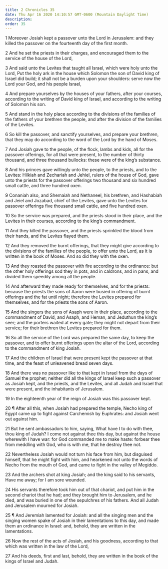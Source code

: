 ```yaml
---
title: 2 Chronicles 35
date: Thu Apr 16 2020 14:10:57 GMT-0600 (Mountain Daylight Time)
description: 
order: 35
---
```


<p>
  1 Moreover Josiah kept a passover unto the Lord in Jerusalem: and they killed
  the passover on the fourteenth day of the first month.
</p>
<p>
  2 And he set the priests in their charges, and encouraged them to the service
  of the house of the Lord,
</p>
<p>
  3 And said unto the Levites that taught all Israel, which were holy unto the
  Lord, Put the holy ark in the house which Solomon the son of David king of
  Israel did build; it shall not be a burden upon your shoulders: serve now the
  Lord your God, and his people Israel,
</p>
<p>
  4 And prepare yourselves by the houses of your fathers, after your courses,
  according to the writing of David king of Israel, and according to the writing
  of Solomon his son.
</p>
<p>
  5 And stand in the holy place according to the divisions of the families of
  the fathers of your brethren the people, and after the division of the
  families of the Levites.
</p>
<p>
  6 So kill the passover, and sanctify yourselves, and prepare your brethren,
  that they may do according to the word of the Lord by the hand of Moses.
</p>
<p>
  7 And Josiah gave to the people, of the flock, lambs and kids, all for the
  passover offerings, for all that were present, to the number of thirty
  thousand, and three thousand bullocks: these were of the king&#x2019;s
  substance.
</p>
<p>
  8 And his princes gave willingly unto the people, to the priests, and to the
  Levites: Hilkiah and Zechariah and Jehiel, rulers of the house of God, gave
  unto the priests for the passover offerings two thousand and six hundred small
  cattle, and three hundred oxen.
</p>
<p>
  9 Conaniah also, and Shemaiah and Nethaneel, his brethren, and Hashabiah and
  Jeiel and Jozabad, chief of the Levites, gave unto the Levites for passover
  offerings five thousand small cattle, and five hundred oxen.
</p>
<p>
  10 So the service was prepared, and the priests stood in their place, and the
  Levites in their courses, according to the king&#x2019;s commandment.
</p>
<p>
  11 And they killed the passover, and the priests sprinkled the blood from
  their hands, and the Levites flayed them.
</p>
<p>
  12 And they removed the burnt offerings, that they might give according to the
  divisions of the families of the people, to offer unto the Lord, as it is
  written in the book of Moses. And so did they with the oxen.
</p>
<p>
  13 And they roasted the passover with fire according to the ordinance: but the
  other holy offerings sod they in pots, and in caldrons, and in pans, and
  divided them speedily among all the people.
</p>
<p>
  14 And afterward they made ready for themselves, and for the priests: because
  the priests the sons of Aaron were busied in offering of burnt offerings and
  the fat until night; therefore the Levites prepared for themselves, and for
  the priests the sons of Aaron.
</p>
<p>
  15 And the singers the sons of Asaph were in their place, according to the
  commandment of David, and Asaph, and Heman, and Jeduthun the king&#x2019;s
  seer; and the porters waited at every gate; they might not depart from their
  service; for their brethren the Levites prepared for them.
</p>
<p>
  16 So all the service of the Lord was prepared the same day, to keep the
  passover, and to offer burnt offerings upon the altar of the Lord, according
  to the commandment of king Josiah.
</p>
<p>
  17 And the children of Israel that were present kept the passover at that
  time, and the feast of unleavened bread seven days.
</p>
<p>
  18 And there was no passover like to that kept in Israel from the days of
  Samuel the prophet; neither did all the kings of Israel keep such a passover
  as Josiah kept, and the priests, and the Levites, and all Judah and Israel
  that were present, and the inhabitants of Jerusalem.
</p>
<p>19 In the eighteenth year of the reign of Josiah was this passover kept.</p>
<p>
  20 &#xB6; After all this, when Josiah had prepared the temple, Necho king of
  Egypt came up to fight against Carchemish by Euphrates: and Josiah went out
  against him.
</p>
<p>
  21 But he sent ambassadors to him, saying, What have I to do with thee, thou
  king of Judah? I come not against thee this day, but against the house
  wherewith I have war: for God commanded me to make haste: forbear thee from
  meddling with God, who is with me, that he destroy thee not.
</p>
<p>
  22 Nevertheless Josiah would not turn his face from him, but disguised
  himself, that he might fight with him, and hearkened not unto the words of
  Necho from the mouth of God, and came to fight in the valley of Megiddo.
</p>
<p>
  23 And the archers shot at king Josiah; and the king said to his servants,
  Have me away; for I am sore wounded.
</p>
<p>
  24 His servants therefore took him out of that chariot, and put him in the
  second chariot that he had; and they brought him to Jerusalem, and he died,
  and was buried in one of the sepulchres of his fathers. And all Judah and
  Jerusalem mourned for Josiah.
</p>
<p>
  25 &#xB6; And Jeremiah lamented for Josiah: and all the singing men and the
  singing women spake of Josiah in their lamentations to this day, and made them
  an ordinance in Israel: and, behold, they are written in the lamentations.
</p>
<p>
  26 Now the rest of the acts of Josiah, and his goodness, according to that
  which was written in the law of the Lord,
</p>
<p>
  27 And his deeds, first and last, behold, they are written in the book of the
  kings of Israel and Judah.
</p>

